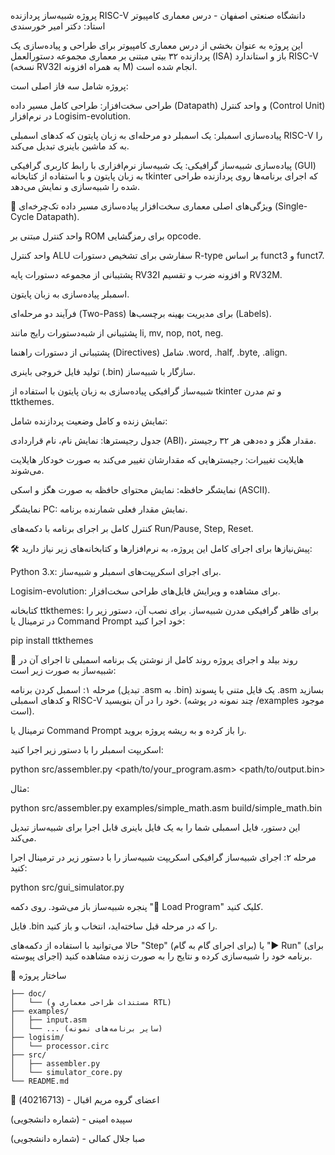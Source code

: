 پروژه شبیه‌ساز پردازنده RISC-V
دانشگاه صنعتی اصفهان - درس معماری کامپیوتر
استاد: دکتر امیر خورسندی

این پروژه به عنوان بخشی از درس معماری کامپیوتر برای طراحی و پیاده‌سازی یک پردازنده ۳۲ بیتی مبتنی بر معماری مجموعه دستورالعمل (ISA) باز و استاندارد RISC-V (نسخه RV32I به همراه افزونه M) انجام شده است.

پروژه شامل سه فاز اصلی است:

طراحی سخت‌افزار: طراحی کامل مسیر داده (Datapath) و واحد کنترل (Control Unit) در نرم‌افزار Logisim-evolution.

پیاده‌سازی اسمبلر: یک اسمبلر دو مرحله‌ای به زبان پایتون که کدهای اسمبلی RISC-V را به کد ماشین باینری تبدیل می‌کند.

پیاده‌سازی شبیه‌ساز گرافیکی: یک شبیه‌ساز نرم‌افزاری با رابط کاربری گرافیکی (GUI) به زبان پایتون و با استفاده از کتابخانه tkinter که اجرای برنامه‌ها روی پردازنده طراحی شده را شبیه‌سازی و نمایش می‌دهد.

🌟 ویژگی‌های اصلی
معماری سخت‌افزار
پیاده‌سازی مسیر داده تک‌چرخه‌ای (Single-Cycle Datapath).

واحد کنترل مبتنی بر ROM برای رمزگشایی opcode.

واحد کنترل ALU سفارشی برای تشخیص دستورات R-type بر اساس funct3 و funct7.

پشتیبانی از مجموعه دستورات پایه RV32I و افزونه ضرب و تقسیم RV32M.

اسمبلر
پیاده‌سازی به زبان پایتون.

فرآیند دو مرحله‌ای (Two-Pass) برای مدیریت بهینه برچسب‌ها (Labels).

پشتیبانی از شبه‌دستورات رایج مانند li, mv, nop, not, neg.

پشتیبانی از دستورات راهنما (Directives) شامل .word, .half, .byte, .align.

تولید فایل خروجی باینری (.bin) سازگار با شبیه‌ساز.

شبیه‌ساز گرافیکی
پیاده‌سازی به زبان پایتون با استفاده از tkinter و تم مدرن ttkthemes.

نمایش زنده و کامل وضعیت پردازنده شامل:

جدول رجیسترها: نمایش نام، نام قراردادی (ABI)، مقدار هگز و ده‌دهی هر ۳۲ رجیستر.

هایلایت تغییرات: رجیسترهایی که مقدارشان تغییر می‌کند به صورت خودکار هایلایت می‌شوند.

نمایشگر حافظه: نمایش محتوای حافظه به صورت هگز و اسکی (ASCII).

نمایشگر PC: نمایش مقدار فعلی شمارنده برنامه.

کنترل کامل بر اجرای برنامه با دکمه‌های Run/Pause, Step, Reset.

🛠️ پیش‌نیازها
برای اجرای کامل این پروژه، به نرم‌افزارها و کتابخانه‌های زیر نیاز دارید:

Python 3.x: برای اجرای اسکریپت‌های اسمبلر و شبیه‌ساز.

Logisim-evolution: برای مشاهده و ویرایش فایل‌های طراحی سخت‌افزار.

کتابخانه ttkthemes: برای ظاهر گرافیکی مدرن شبیه‌ساز. برای نصب آن، دستور زیر را در ترمینال یا Command Prompt خود اجرا کنید:

pip install ttkthemes

🚀 روند بیلد و اجرای پروژه
روند کامل از نوشتن یک برنامه اسمبلی تا اجرای آن در شبیه‌ساز به صورت زیر است:

مرحله ۱: اسمبل کردن برنامه (تبدیل .asm به .bin)
یک فایل متنی با پسوند .asm بسازید و کدهای اسمبلی RISC-V خود را در آن بنویسید. (چند نمونه در پوشه /examples موجود است).

ترمینال یا Command Prompt را باز کرده و به ریشه پروژه بروید.

اسکریپت اسمبلر را با دستور زیر اجرا کنید:

python src/assembler.py <path/to/your_program.asm> <path/to/output.bin>

مثال:

python src/assembler.py examples/simple_math.asm build/simple_math.bin

این دستور، فایل اسمبلی شما را به یک فایل باینری قابل اجرا برای شبیه‌ساز تبدیل می‌کند.

مرحله ۲: اجرای شبیه‌ساز گرافیکی
اسکریپت شبیه‌ساز را با دستور زیر در ترمینال اجرا کنید:

python src/gui_simulator.py

پنجره شبیه‌ساز باز می‌شود. روی دکمه "📂 Load Program" کلیک کنید.

فایل .bin را که در مرحله قبل ساخته‌اید، انتخاب و باز کنید.

حالا می‌توانید با استفاده از دکمه‌های "Step" (برای اجرای گام به گام) یا "▶️ Run" (برای اجرای پیوسته) برنامه خود را شبیه‌سازی کرده و نتایج را به صورت زنده مشاهده کنید.

📁 ساختار پروژه
```
├── doc/
│   └── (مستندات طراحی معماری و RTL)
├── examples/
│   ├── input.asm
│   └── ... (سایر برنامه‌های نمونه)
├── logisim/
│   └── processor.circ 
├── src/
│   ├── assembler.py
│   └── simulator_core.py
└── README.md

```
👥 اعضای گروه
مریم اقبال - (40216713)

سپیده امینی - (شماره دانشجویی)

 صبا جلال کمالی - (شماره دانشجویی)

